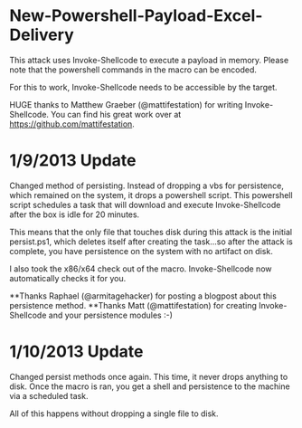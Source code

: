 New-Powershell-Payload-Excel-Delivery
=====================================

This attack uses Invoke-Shellcode to execute a payload in memory. Please note that the powershell commands in the macro
can be encoded.

For this to work, Invoke-Shellcode needs to be accessible by the target.

HUGE thanks to Matthew Graeber (@mattifestation) for writing Invoke-Shellcode. You can find his great work over at 
https://github.com/mattifestation. 


1/9/2013 Update
======================================
Changed method of persisting. Instead of dropping a vbs for persistence, which remained on the system, it drops
a powershell script.
This powershell script schedules a task that will download and execute Invoke-Shellcode after the box is idle for 20 minutes. 

This means that the only file that touches disk during this attack is the initial persist.ps1, which deletes itself after 
creating the task...so after the attack is complete, you have persistence on the system with no artifact on disk.


I also took the x86/x64 check out of the macro. Invoke-Shellcode now automatically checks it for you.

**Thanks Raphael (@armitagehacker) for posting a blogpost about this persistence method.
**Thanks Matt (@mattifestation) for creating Invoke-Shellcode and your persistence modules :-)

1/10/2013 Update
=======================================
Changed persist methods once again. This time, it never drops anything to disk. Once the macro is ran, you get a shell
and persistence to the machine via a scheduled task.

All of this happens without dropping a single file to disk.
